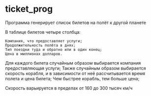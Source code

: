 # ticket_prog
Программа генерирует список билетов на полёт к другой планете

В таблице билетов четыре столбца:

    Компания, что предоставляет услуги;
    Продолжительность полёта в днях;
    Тип поездки туда и обратно или в один конец;
    Цена в миллионах долларов.

Для каждого билета случайным образом выбирается компания предоставляющая услуги;
Также случайным образом выбирается скорость корабля, и в зависимости от неё рассчитывается время полета и цена билета;
Чем быстрее корабль, тем больше цена;

Скорость варьируется в пределах от 160 до 300 тысяч км/ч
